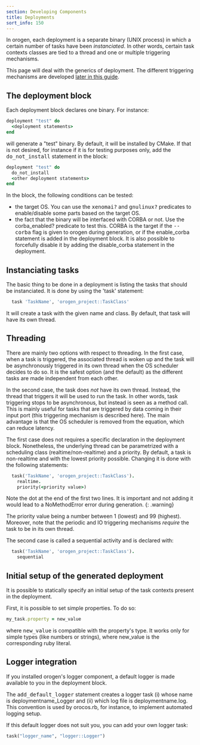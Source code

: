 ```yaml
---
section: Developing Components
title: Deployments
sort_info: 150
---
```


In orogen, each deployment is a separate binary (UNIX process) in which a
certain number of tasks have been _instanciated_. In other words, certain task
contexts classes are tied to a thread and one or multiple triggering mechanisms.

This page will deal with the generics of deployment. The different triggering
mechanisms are developed [later in this guide](triggering/index.html).

The deployment block
--------------------

Each deployment block declares one binary. For instance:

~~~ ruby
deployment "test" do
  <deployment statements>
end
~~~

will generate a "test" binary. By default, it will be installed by CMake. If
that is not desired, for instance if it is for testing purposes only, add the
<tt>do_not_install</tt> statement in the block:

~~~ ruby
deployment "test" do
  do_not_install
  <other deployment statements>
end
~~~

In the block, the following conditions can be tested:

 * the target OS. You can use the <tt>xenomai?</tt> and <tt>gnulinux?</tt>
   predicates to enable/disable some parts based on the target OS.
 * the fact that the binary will be interfaced with CORBA or not. Use the
   corba\_enabled? predicate to test this. CORBA is the target if the
   <tt>\-\-corba</tt> flag is given to orogen during generation, or if the
   enable\_corba statement is added in the deployment block. It is also possible
   to forcefully disable it by adding the disable\_corba statement in the
   deployment.

Instanciating tasks
-------------------

The basic thing to be done in a deployment is listing the tasks that should be
instanciated. It is done by using the 'task' statement:

~~~ ruby
  task 'TaskName', 'orogen_project::TaskClass'
~~~

It will create a task with the given name and class. By default, that task will
have its own thread.

Threading
---------

There are mainly two options with respect to threading. In the first case, when
a task is triggered, the associated thread is woken up and the task will be
asynchronously triggered in its own thread when the OS scheduler decides to do
so. It is the safest option (and the default) as the different tasks are made
independent from each other.

In the second case, the task does *not* have its own thread. Instead, the thread
that triggers it will be used to run the task. In other words, task triggering
stops to be asynchronous, but instead is seen as a method call. This is mainly
useful for tasks that are triggered by data coming in their input port (this
triggering mechanism is described here). The main advantage is that the OS
scheduler is removed from the equation, which can reduce latency.

The first case does not requires a specific declaration in the deployment block.
Nonetheless, the underlying thread can be parametrized with a scheduling class
(realtime/non-realtime) and a priority. By default, a task is non-realtime and
with the lowest priority possible. Changing it is done with the following
statements:

~~~ ruby
  task('TaskName', 'orogen_project::TaskClass').
    realtime.
    priority(<priority value>)
~~~

Note the dot at the end of the first two lines. It is important and not adding
it would lead to a NoMethodError error during generation.
{: .warning}

The priority value being a number between 1 (lowest) and 99 (highest).
Moreover, note that the periodic and IO triggering mechanisms _require_ the task
to be in its own thread.

The second case is called a sequential activity and is declared with:

~~~ ruby
  task('TaskName', 'orogen_project::TaskClass').
    sequential
~~~

Initial setup of the generated deployment
-----------------------------------------

It is possible to statically specify an initial setup of the task contexts
present in the deployment.

First, it is possible to set simple properties. To do so:

~~~ ruby
my_task.property = new_value
~~~

where <tt>new_value</tt> is compatible with the property's type. It works only
for simple types (like numbers or strings), where new_value is the corresponding
ruby literal.

Logger integration
------------------

If you installed orogen's logger component, a default logger is made available
to you in the deployment block.

The <tt>add\_default\_logger</tt> statement creates a logger task
(i) whose name is deploymentname\_Logger and (ii) which log file is
deploymentname.log. This convention is used by orocos.rb, for instance, to
implement automated logging setup.

If this default logger does not suit you, you can add your own logger task:

~~~ ruby
task("logger_name", "logger::Logger")
~~~

